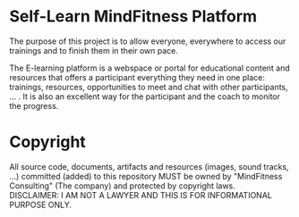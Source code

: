 # Self-Learn MindFitness Platform

The purpose of this project is to allow everyone, everywhere to access our trainings and to finish them in their own pace.

The E-learning platform is a webspace or portal for educational content and resources that offers a participant everything they need in one place: trainings, resources, opportunities to meet and chat with other participants, ... . It is also an excellent way for the participant and the coach to monitor the progress.


# Copyright
All source code, documents, artifacts and resources (images, sound tracks, ...)
committed (added) to this repository MUST be owned by "MindFitness Consulting" (The company)
and protected by copyright laws.  
DISCLAIMER: I AM NOT A LAWYER AND THIS IS FOR INFORMATIONAL PURPOSE ONLY.
